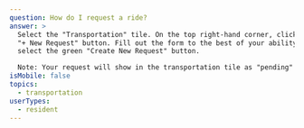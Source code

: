 ```yaml
---
question: How do I request a ride?
answer: >
  Select the "Transportation" tile. On the top right-hand corner, click the blue
  "+ New Request" button. Fill out the form to the best of your ability and then
  select the green "Create New Request" button.

  Note: Your request will show in the transportation tile as "pending" until your community approves or denies the request. All requests will remain in the list, including denied and cancelled requests. The status will show on the right hand side reading "Cancelled'" or "Denied" to note that that trip will not be happening or "Approved" if it will be.
isMobile: false
topics:
  - transportation
userTypes:
  - resident
---
```

